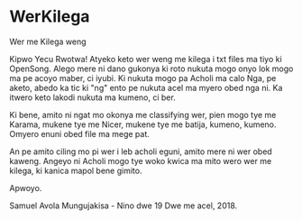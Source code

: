 # WerKilega
Wer me Kilega weng

Kipwo Yecu Rwotwa!
Atyeko keto wer weng me kilega i txt files ma tiyo ki OpenSong. 
Alego mere ni dano gukonya ki roto nukuta mogo onyo lok mogo ma pe acoyo maber, ci iyubi.
Ki nukuta mogo pa Acholi ma calo Nga, pe aketo, abedo ka tic ki "ng" ento pe nukuta acel ma myero obed nga ni.
Ka itwero keto lakodi nukuta ma kumeno, ci ber.

Ki bene, amito ni ngat mo okonya me classifying wer, pien mogo tye me Karama, mukene tye me Nicer, mukene tye me batija, kumeno, kumeno.
Omyero enuni obed file ma mege pat.

An pe amito ciling mo pi wer i leb acholi eguni, amito mere ni wer obed kaweng.
Angeyo ni Acholi mogo tye woko kwica ma mito wero wer me kilega, ki kanica mapol bene gimito.

Apwoyo.

Samuel Avola Mungujakisa - Nino dwe 19 Dwe me acel, 2018.
